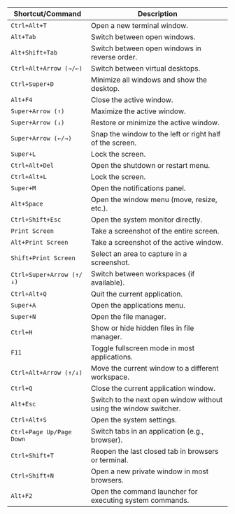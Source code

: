 
| **Shortcut/Command**     | **Description**                                                   |
| ------------------------ | ----------------------------------------------------------------- |
| `Ctrl+Alt+T`             | Open a new terminal window.                                       |
| `Alt+Tab`                | Switch between open windows.                                      |
| `Alt+Shift+Tab`          | Switch between open windows in reverse order.                     |
| `Ctrl+Alt+Arrow (→/←)`   | Switch between virtual desktops.                                  |
| `Ctrl+Super+D`           | Minimize all windows and show the desktop.                        |
| `Alt+F4`                 | Close the active window.                                          |
| `Super+Arrow (↑)`        | Maximize the active window.                                       |
| `Super+Arrow (↓)`        | Restore or minimize the active window.                            |
| `Super+Arrow (←/→)`      | Snap the window to the left or right half of the screen.          |
| `Super+L`                | Lock the screen.                                                  |
| `Ctrl+Alt+Del`           | Open the shutdown or restart menu.                                |
| `Ctrl+Alt+L`             | Lock the screen.                                                  |
| `Super+M`                | Open the notifications panel.                                     |
| `Alt+Space`              | Open the window menu (move, resize, etc.).                        |
| `Ctrl+Shift+Esc`         | Open the system monitor directly.                                 |
| `Print Screen`           | Take a screenshot of the entire screen.                           |
| `Alt+Print Screen`       | Take a screenshot of the active window.                           |
| `Shift+Print Screen`     | Select an area to capture in a screenshot.                        |
| `Ctrl+Super+Arrow (↑/↓)` | Switch between workspaces (if available).                         |
| `Ctrl+Alt+Q`             | Quit the current application.                                     |
| `Super+A`                | Open the applications menu.                                       |
| `Super+N`                | Open the file manager.                                            |
| `Ctrl+H`                 | Show or hide hidden files in file manager.                        |
| `F11`                    | Toggle fullscreen mode in most applications.                      |
| `Ctrl+Alt+Arrow (↑/↓)`   | Move the current window to a different workspace.                 |
| `Ctrl+Q`                 | Close the current application window.                             |
| `Alt+Esc`                | Switch to the next open window without using the window switcher. |
| `Ctrl+Alt+S`             | Open the system settings.                                         |
| `Ctrl+Page Up/Page Down` | Switch tabs in an application (e.g., browser).                    |
| `Ctrl+Shift+T`           | Reopen the last closed tab in browsers or terminal.               |
| `Ctrl+Shift+N`           | Open a new private window in most browsers.                       |
| `Alt+F2`                 | Open the command launcher for executing system commands.          |
